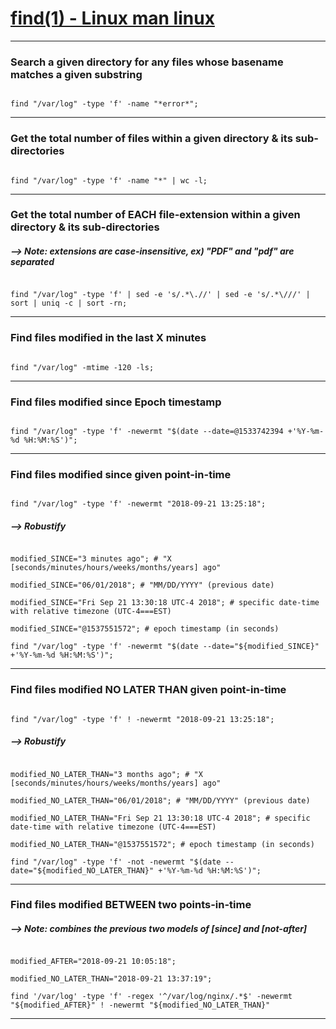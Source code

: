 # [find(1) - Linux man linux](https://linux.die.net/man/1/find)
***


### Search a given directory for any files whose basename matches a given substring
```

find "/var/log" -type 'f' -name "*error*";

```
***


### Get the total number of files within a given directory & its sub-directories
```

find "/var/log" -type 'f' -name "*" | wc -l;

```
***


### Get the total number of EACH file-extension within a given directory & its sub-directories
##### --> Note: extensions are case-insensitive, ex) "PDF" and "pdf" are separated
```

find "/var/log" -type 'f' | sed -e 's/.*\.//' | sed -e 's/.*\///' | sort | uniq -c | sort -rn;

```
***


### Find files modified in the last X minutes
```

find "/var/log" -mtime -120 -ls;

```
***


### Find files modified since Epoch timestamp
```

find "/var/log" -type 'f' -newermt "$(date --date=@1533742394 +'%Y-%m-%d %H:%M:%S')";

```
***


### Find files modified since given point-in-time
```

find "/var/log" -type 'f' -newermt "2018-09-21 13:25:18";
```

##### --> Robustify
```

modified_SINCE="3 minutes ago"; # "X [seconds/minutes/hours/weeks/months/years] ago"

modified_SINCE="06/01/2018"; # "MM/DD/YYYY" (previous date)

modified_SINCE="Fri Sep 21 13:30:18 UTC-4 2018"; # specific date-time with relative timezone (UTC-4===EST)

modified_SINCE="@1537551572"; # epoch timestamp (in seconds)

find "/var/log" -type 'f' -newermt "$(date --date="${modified_SINCE}" +'%Y-%m-%d %H:%M:%S')";

```
***


### Find files modified NO LATER THAN given point-in-time
```

find "/var/log" -type 'f' ! -newermt "2018-09-21 13:25:18";
```

##### --> Robustify
```

modified_NO_LATER_THAN="3 months ago"; # "X [seconds/minutes/hours/weeks/months/years] ago"

modified_NO_LATER_THAN="06/01/2018"; # "MM/DD/YYYY" (previous date)

modified_NO_LATER_THAN="Fri Sep 21 13:30:18 UTC-4 2018"; # specific date-time with relative timezone (UTC-4===EST)

modified_NO_LATER_THAN="@1537551572"; # epoch timestamp (in seconds)

find "/var/log" -type 'f' -not -newermt "$(date --date="${modified_NO_LATER_THAN}" +'%Y-%m-%d %H:%M:%S')";

```
***


### Find files modified BETWEEN two points-in-time
#####  --> Note: combines the previous two models of [since] and [not-after]
```

modified_AFTER="2018-09-21 10:05:18";

modified_NO_LATER_THAN="2018-09-21 13:37:19";

find '/var/log' -type 'f' -regex '^/var/log/nginx/.*$' -newermt "${modified_AFTER}" ! -newermt "${modified_NO_LATER_THAN}"

```
***
